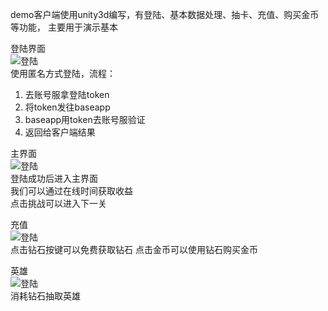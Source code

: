 demo客户端使用unity3d编写，有登陆、基本数据处理、抽卡、充值、购买金币等功能，
主要用于演示基本

登陆界面  
![登陆](https://github.com/gosrv/gdemo/tree/master/server/doc/img/login.png)  
使用匿名方式登陆，流程：
1. 去账号服拿登陆token
2. 将token发往baseapp
3. baseapp用token去账号服验证
4. 返回给客户端结果

主界面  
![登陆](https://github.com/gosrv/gdemo/tree/master/server/doc/img/main.png)  
登陆成功后进入主界面  
我们可以通过在线时间获取收益    
点击挑战可以进入下一关

充值  
![登陆](https://github.com/gosrv/gdemo/tree/master/server/doc/img/money.png)  
点击钻石按键可以免费获取钻石
点击金币可以使用钻石购买金币

英雄  
![登陆](https://github.com/gosrv/gdemo/tree/master/server/doc/img/money.png)    
消耗钻石抽取英雄  